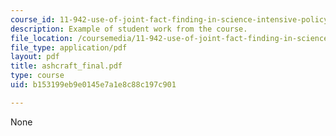 ```yaml
---
course_id: 11-942-use-of-joint-fact-finding-in-science-intensive-policy-disputes-part-ii-spring-2004
description: Example of student work from the course.
file_location: /coursemedia/11-942-use-of-joint-fact-finding-in-science-intensive-policy-disputes-part-ii-spring-2004/b153199eb9e0145e7a1e8c88c197c901_ashcraft_final.pdf
file_type: application/pdf
layout: pdf
title: ashcraft_final.pdf
type: course
uid: b153199eb9e0145e7a1e8c88c197c901

---
```

None